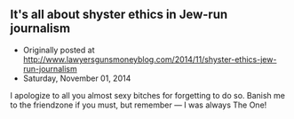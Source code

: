 ## It's all about shyster ethics in Jew-run journalism

 * Originally posted at http://www.lawyersgunsmoneyblog.com/2014/11/shyster-ethics-jew-run-journalism
 * Saturday, November 01, 2014

I apologize to all you almost sexy bitches for forgetting to do so. Banish me to the friendzone if you must, but remember — I was always The One!